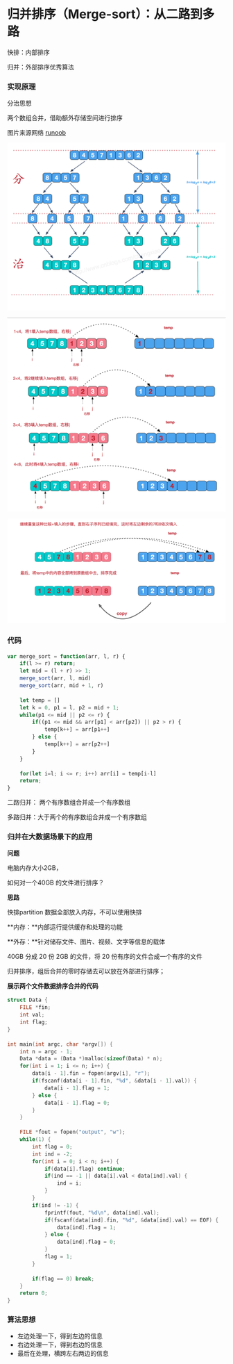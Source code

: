 # 归并排序（Merge-sort）：从二路到多路

快排：内部排序

归并：外部排序优秀算法

### 实现原理

分治思想

两个数组合并，借助额外存储空间进行排序

图片来源网络 [runoob](https://www.runoob.com/w3cnote/merge-sort.html)

![](./img/1png.png)

![](./img/2.png)

![](./img/3.png)

### 代码

``` js
var merge_sort = function(arr, l, r) {
    if(l >= r) return;
    let mid = (l + r) >> 1;
    merge_sort(arr, l, mid)
    merge_sort(arr, mid + 1, r)

    let temp = []
    let k = 0, p1 = l, p2 = mid + 1;
    while(p1 <= mid || p2 <= r) {
        if((p1 <= mid && arr[p1] < arr[p2]) || p2 > r) {
            temp[k++] = arr[p1++]
        } else {
            temp[k++] = arr[p2++]
        }
    }

    for(let i=l; i <= r; i++) arr[i] = temp[i-l]
    return;
}
```

二路归并： 两个有序数组合并成一个有序数组

多路归并：大于两个的有序数组合并成一个有序数组



### 归并在大数据场景下的应用

**问题**

电脑内存大小2GB，

如何对一个40GB 的文件进行排序？

**思路**

快排partition 数据全部放入内存，不可以使用快排

**内存：**内部运行提供缓存和处理的功能

**外存：**针对储存文件、图片、视频、文字等信息的载体

40GB 分成 20 份 2GB 的文件，将 20 份有序的文件合成一个有序的文件

归并排序，组后合并的零时存储去可以放在外部进行排序；

**展示两个文件数据排序合并的代码**

```c++
struct Data {
    FILE *fin;
    int val;
    int flag;
}

int main(int argc, char *argv[]) {
    int n = argc - 1;
    Data *data = (Data *)malloc(sizeof(Data) * n);
    for(int i = 1; i <= n; i++) {
        data[i - 1].fin = fopen(argv[i], "r");
        if(fscanf(data[i - 1].fin, "%d", &data[i - 1].val)) {
            data[i - 1].flag = 1;
        } else {
            data[i - 1].flag = 0;
        }
    }
    
    FILE *fout = fopen("output", "w");
    while(1) {
        int flag = 0;
        int ind = -2;
        for(int i = 0; i < n; i++) {
			if(data[i].flag) continue;
            if(ind == -1 || data[i].val < data[ind].val) {
                ind = i;
            }
        }
        if(ind != -1) {
            fprintf(fout, "%d\n", data[ind].val);
            if(fscanf(data[ind].fin, "%d", &data[ind].val) == EOF) {
				data[ind].flag = 1;
            } else {
                data[ind].flag = 0;
            }
            flag = 1;
        }
        
        if(flag == 0) break;
    }
    return 0;
}
```

### 算法思想

* 左边处理一下，得到左边的信息
* 右边处理一下，得到右边的信息
* 最后在处理，横跨左右两边的信息
